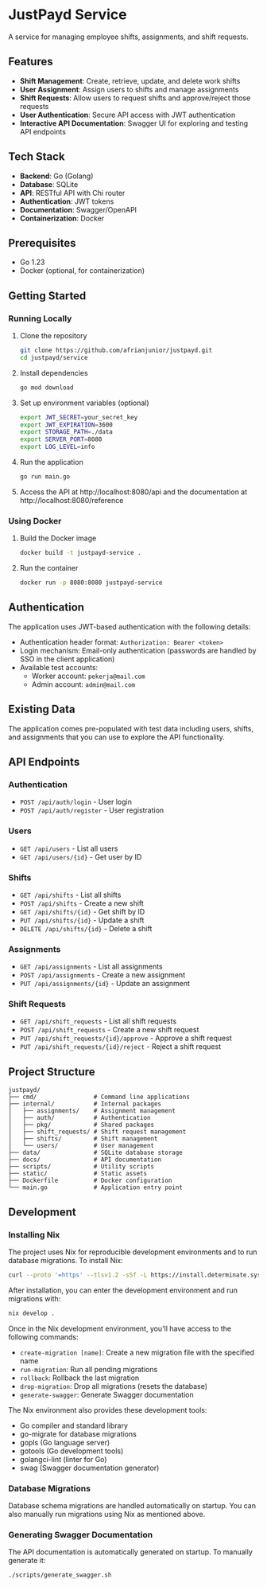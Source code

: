 # JustPayd Service

A service for managing employee shifts, assignments, and shift requests.

## Features

- **Shift Management**: Create, retrieve, update, and delete work shifts
- **User Assignment**: Assign users to shifts and manage assignments
- **Shift Requests**: Allow users to request shifts and approve/reject those requests
- **User Authentication**: Secure API access with JWT authentication
- **Interactive API Documentation**: Swagger UI for exploring and testing API endpoints

## Tech Stack

- **Backend**: Go (Golang)
- **Database**: SQLite
- **API**: RESTful API with Chi router
- **Authentication**: JWT tokens
- **Documentation**: Swagger/OpenAPI
- **Containerization**: Docker

## Prerequisites

- Go 1.23
- Docker (optional, for containerization)

## Getting Started

### Running Locally

1. Clone the repository
   ```bash
   git clone https://github.com/afrianjunior/justpayd.git
   cd justpayd/service
   ```

2. Install dependencies
   ```bash
   go mod download
   ```

3. Set up environment variables (optional)
   ```bash
   export JWT_SECRET=your_secret_key
   export JWT_EXPIRATION=3600
   export STORAGE_PATH=./data
   export SERVER_PORT=8080
   export LOG_LEVEL=info
   ```

4. Run the application
   ```bash
   go run main.go
   ```

5. Access the API at http://localhost:8080/api and the documentation at http://localhost:8080/reference

### Using Docker

1. Build the Docker image
   ```bash
   docker build -t justpayd-service .
   ```

2. Run the container
   ```bash
   docker run -p 8080:8080 justpayd-service
   ```

## Authentication

The application uses JWT-based authentication with the following details:

- Authentication header format: `Authorization: Bearer <token>`
- Login mechanism: Email-only authentication (passwords are handled by SSO in the client application)
- Available test accounts:
  - Worker account: `pekerja@mail.com`
  - Admin account: `admin@mail.com`

## Existing Data

The application comes pre-populated with test data including users, shifts, and assignments that you can use to explore the API functionality.

## API Endpoints

### Authentication
- `POST /api/auth/login` - User login
- `POST /api/auth/register` - User registration

### Users
- `GET /api/users` - List all users
- `GET /api/users/{id}` - Get user by ID

### Shifts
- `GET /api/shifts` - List all shifts
- `POST /api/shifts` - Create a new shift
- `GET /api/shifts/{id}` - Get shift by ID
- `PUT /api/shifts/{id}` - Update a shift
- `DELETE /api/shifts/{id}` - Delete a shift

### Assignments
- `GET /api/assignments` - List all assignments
- `POST /api/assignments` - Create a new assignment
- `PUT /api/assignments/{id}` - Update an assignment

### Shift Requests
- `GET /api/shift_requests` - List all shift requests
- `POST /api/shift_requests` - Create a new shift request
- `PUT /api/shift_requests/{id}/approve` - Approve a shift request
- `PUT /api/shift_requests/{id}/reject` - Reject a shift request

## Project Structure

```
justpayd/
├── cmd/                # Command line applications
├── internal/           # Internal packages
│   ├── assignments/    # Assignment management
│   ├── auth/           # Authentication
│   ├── pkg/            # Shared packages
│   ├── shift_requests/ # Shift request management
│   ├── shifts/         # Shift management
│   └── users/          # User management
├── data/               # SQLite database storage
├── docs/               # API documentation
├── scripts/            # Utility scripts
├── static/             # Static assets
├── Dockerfile          # Docker configuration
└── main.go             # Application entry point
```

## Development

### Installing Nix

The project uses Nix for reproducible development environments and to run database migrations. To install Nix:

```bash
curl --proto '=https' --tlsv1.2 -sSf -L https://install.determinate.systems/nix | sh -s -- install
```

After installation, you can enter the development environment and run migrations with:

```bash
nix develop .
```

Once in the Nix development environment, you'll have access to the following commands:

- `create-migration [name]`: Create a new migration file with the specified name
- `run-migration`: Run all pending migrations
- `rollback`: Rollback the last migration
- `drop-migration`: Drop all migrations (resets the database)
- `generate-swagger`: Generate Swagger documentation

The Nix environment also provides these development tools:
- Go compiler and standard library
- go-migrate for database migrations
- gopls (Go language server)
- gotools (Go development tools)
- golangci-lint (linter for Go)
- swag (Swagger documentation generator)

### Database Migrations

Database schema migrations are handled automatically on startup. You can also manually run migrations using Nix as mentioned above.

### Generating Swagger Documentation

The API documentation is automatically generated on startup. To manually generate it:

```bash
./scripts/generate_swagger.sh
```